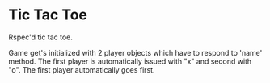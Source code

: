 # Tic Tac Toe

Rspec'd tic tac toe. 

Game get's initialized with 2 player objects which have to respond to 'name' method.
The first player is automatically issued with "x" and second with "o".
The first player automatically goes first. 
